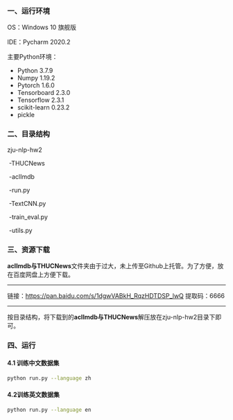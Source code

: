 ### 一、运行环境

OS：Windows 10 旗舰版

IDE：Pycharm 2020.2

主要Python环境：

- Python 3.7.9
- Numpy 1.19.2
- Pytorch 1.6.0
- Tensorboard 2.3.0
- Tensorflow 2.3.1
- scikit-learn 0.23.2
- pickle

### 二、目录结构

zju-nlp-hw2

​		-THUCNews

​		-aclImdb

​		-run.py

​		-TextCNN.py

​		-train_eval.py

​		-utils.py

### 三、资源下载

**aclImdb与THUCNews**文件夹由于过大，未上传至Github上托管。为了方便，放在百度网盘上方便下载。

------

链接：https://pan.baidu.com/s/1dgwVABkH_RqzHDTDSP_lwQ 
提取码：6666 

-------

按目录结构，将下载到的**aclImdb与THUCNews**解压放在zju-nlp-hw2目录下即可。

### 四、运行

#### 4.1 训练中文数据集

```bash
python run.py --language zh
```




#### 4.2训练英文数据集

```bash
python run.py --language en
```






